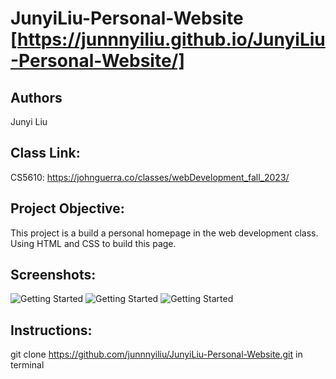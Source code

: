 # JunyiLiu-Personal-Website [https://junnnyiliu.github.io/JunyiLiu-Personal-Website/]

## Authors

Junyi Liu


## Class  Link:
CS5610: https://johnguerra.co/classes/webDevelopment_fall_2023/


## Project Objective:
This project is a build a personal homepage in the web development class. Using HTML and CSS to build this page.


## Screenshots:
![Getting Started](image/screenshot1.png)
![Getting Started](image/screenshot2.png)
![Getting Started](image/screenshot3.png)


## Instructions:
git clone https://github.com/junnnyiliu/JunyiLiu-Personal-Website.git in terminal
